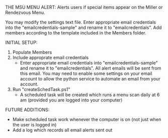 THE MSU MENU ALERT:
  Alerts users if special items appear on the Miller or Rendezvous Menu.

  You may modify the settings text file.
  Enter appropriate email credentials into the "emailcredentials-sample" and rename it to "emailcredentials".
  Add members according to the template included in the Members folder.

  INITIAL SETUP:
  1. Populate Members
  2. Include approprate email credentials
      - Enter appropriate email credentials into "emailcredentials-sample" and rename it to "emailcredentials". All alert emails will be sent from this email. You may need to enable some settings on your email account to allow the python service to automate an email from your account.
  3. Run "createSchedTask.ps1"
      - A scheduled task will be created which runs a menu scan daily at 6 am (provided you are logged into your computer)

  FUTURE ADDITIONS:
  - Make scheduled task work whenever the computer is on (not just when the user is logged in)
  - Add a log which records all email alerts sent out
